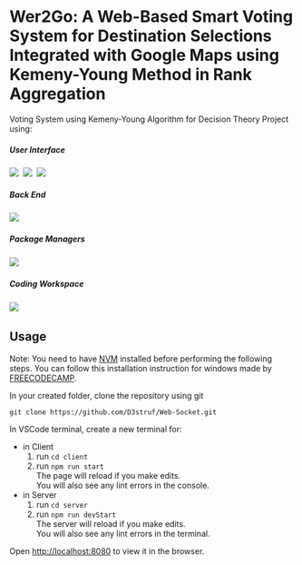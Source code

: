 # Wer2Go: A Web-Based Smart Voting System for Destination Selections Integrated with Google Maps using Kemeny-Young Method in Rank Aggregation

Voting System using Kemeny-Young Algorithm for Decision Theory Project using:

<div>
<h5>User Interface</h5>
<img src="https://img.shields.io/badge/HTML5-E34C26?style=for-the-badge&logo=html5&logoColor=white" />&nbsp;
<img src="https://img.shields.io/badge/CSS3-1572B6?style=for-the-badge&logo=css3&logoColor=white" />&nbsp;
<img src="https://img.shields.io/badge/JavaScript-f0db4f?style=for-the-badge&logo=javascript&logoColor=black" />&nbsp;
</div>

<h5>Back End</h5>
<div>
<img src="https://img.shields.io/badge/Node.JS-3C873A?style=for-the-badge&logo=node.js&logoColor=white"/>&nbsp;
</div>

<h5>Package Managers</h5>
<div>
<img src="https://img.shields.io/badge/NPM-CC3534?style=for-the-badge&logo=npm"/>&nbsp;
</div>

<h5>Coding Workspace</h5>
<div>
<img src="https://img.shields.io/badge/Windows_11-0078d4?style=for-the-badge&logo=windows-11&logoColor=white" />&nbsp;
</div>

## Usage
Note: You need to have [NVM](https://github.com/coreybutler/nvm-windows) installed before performing the following steps. You can follow this installation instruction for windows made by [FREECODECAMP](https://www.freecodecamp.org/news/nvm-for-windows-how-to-download-and-install-node-version-manager-in-windows-10/).

In your created folder, clone the repository using git

`git clone https://github.com/D3struf/Web-Socket.git`

In VSCode terminal, create a new terminal for:
- in Client
    1. run `cd client`
    2. run `npm run start` \
        The page will reload if you make edits.\
        You will also see any lint errors in the console.
- in Server
    1. run `cd server`
    2. run `npm run devStart` \
        The server will reload if you make edits.\
        You will also see any lint errors in the terminal.

Open [http://localhost:8080](http://localhost:8080) to view it in the browser.
